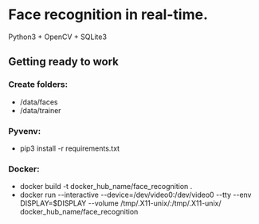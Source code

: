 # Face recognition in real-time.
Python3 + OpenCV + SQLite3
## Getting ready to work
### Create folders:
 - /data/faces
 - /data/trainer
### Pyvenv:
 - pip3 install -r requirements.txt
### Docker:
 - docker build -t docker_hub_name/face_recognition .
 - docker run --interactive --device=/dev/video0:/dev/video0 --tty --env DISPLAY=$DISPLAY --volume /tmp/.X11-unix/:/tmp/.X11-unix/ docker_hub_name/face_recognition


